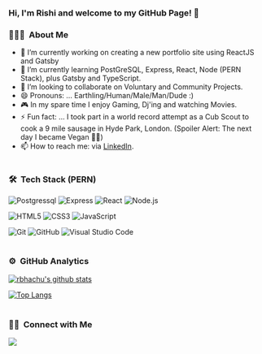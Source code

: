 ### Hi, I'm Rishi and welcome to my GitHub Page! 👋

### 👨🏻‍💻 &nbsp;About Me

- 🔭 I’m currently working on creating a new portfolio site using ReactJS and Gatsby
- 🌱 I’m currently learning PostGreSQL, Express, React, Node (PERN Stack), plus Gatsby and TypeScript.
- 👯 I’m looking to collaborate on Voluntary and Community Projects.
- 😄 Pronouns: ... Earthling/Human/Male/Man/Dude :)
- 🎮 In my spare time I enjoy Gaming, Dj'ing and watching Movies.
- ⚡ Fun fact: ... I took part in a world record attempt as a Cub Scout to cook a 9 mile sausage in Hyde Park, London. (Spoiler Alert: The next day I became Vegan 🤢😄)
- 📫 How to reach me: via [LinkedIn](https://www.linkedin.com/in/rishisinghbhachu/).</br></br>

### 🛠 &nbsp;Tech Stack (PERN)
![Postgressql](https://img.shields.io/badge/-Postgres-333333?style=flat&logo=postgres)
![Express](https://img.shields.io/badge/-Express-333333?style=flat&logo=express)
![React](https://img.shields.io/badge/-React-333333?style=flat&logo=react)
![Node.js](https://img.shields.io/badge/-Node.js-05122A?style=flat&logo=node.js)

![HTML5](https://img.shields.io/badge/-HTML5-333333?style=flat&logo=HTML5)
![CSS3](https://img.shields.io/badge/-CSS-333333?style=flat&logo=CSS3&logoColor=1572B6)
![JavaScript](https://img.shields.io/badge/-JavaScript-333333?style=flat&logo=javascript)

![Git](https://img.shields.io/badge/-Git-333333?style=flat&logo=git)
![GitHub](https://img.shields.io/badge/-GitHub-333333?style=flat&logo=github)
![Visual Studio Code](https://img.shields.io/badge/-Visual%20Studio%20Code-05122A?style=flat&logo=visual-studio-code&logoColor=007ACC)</br></br>

### ⚙️ &nbsp;GitHub Analytics

[![rbhachu's github stats](https://github-readme-stats.vercel.app/api?username=rbhachu&show_icons=true&theme=onedark)](https://github.com/rbhachu/github-readme-stats)

[![Top Langs](https://github-readme-stats.vercel.app/api/top-langs/?username=rbhachu&layout=compact&theme=onedark)](https://github.com/rbhachu/github-readme-stats)</br></br>

### 🤝🏻 &nbsp;Connect with Me

<a target="_blank" title="https://www.linkedin.com/in/RishiSinghBhachu/" href="https://www.linkedin.com/in/RishiSinghBhachu/"><img src="https://img.shields.io/badge/-Rishi&nbsp;Singh&nbsp;Bhachu-0077B5?style=flat&logo=Linkedin&logoColor=white"/></a>
<!--<a href="mailto:mrbhachu@gmail.com"><img src="https://img.shields.io/badge/-mrbhachu@gmail.com-D14836?style=flat&logo=Gmail&logoColor=white"/></a>-->
